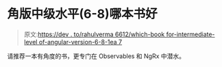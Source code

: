 # 角版中级水平(6-8)哪本书好

> 原文:[https://dev . to/rahulverma 6612/which-book for-intermediate-level of-angular-version-6-8-1ea 7](https://dev.to/rahulverma6612/which-book-is-good-for-intermediate-level-of-angular-version-6-8-1ea7)

请推荐一本有角度的书，更专门在 Observables 和 NgRx 中潜水。